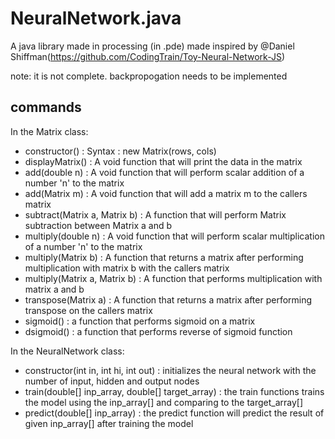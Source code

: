 # NeuralNetwork.java
A java library made in processing (in .pde) made inspired by @Daniel Shiffman(https://github.com/CodingTrain/Toy-Neural-Network-JS) 

note: it is not complete. backpropogation needs to be implemented

## commands

In the Matrix class:
- constructor() : Syntax : new Matrix(rows, cols)
- displayMatrix() : A void function that will print the data in the matrix
- add(double n) : A void function that will perform scalar addition of a number 'n' to the matrix
- add(Matrix m) : A void function that will add a matrix m to the callers matrix
- subtract(Matrix a, Matrix b) : A function that will perform Matrix subtraction between Matrix a and b
- multiply(double n) : A void function that will perform scalar multiplication of a number 'n' to the matrix
- multiply(Matrix b) : A function that returns a matrix after performing multiplication with matrix b with the callers matrix
- multiply(Matrix a, Matrix b) : A function that performs multiplication with matrix a and b
- transpose(Matrix a) : A function that returns a matrix after performing transpose on the callers matrix
- sigmoid() : a function that performs sigmoid on a matrix
- dsigmoid() : a function that performs reverse of sigmoid function

In the NeuralNetwork class:
- constructor(int in, int hi, int out) : initializes the neural network with the number of input, hidden and output nodes
- train(double[] inp_array, double[] target_array) : the train functions trains the model using the inp_array[] and comparing to the target_array[]
- predict(double[] inp_array) : the predict function will predict the result of given inp_array[] after training the model
